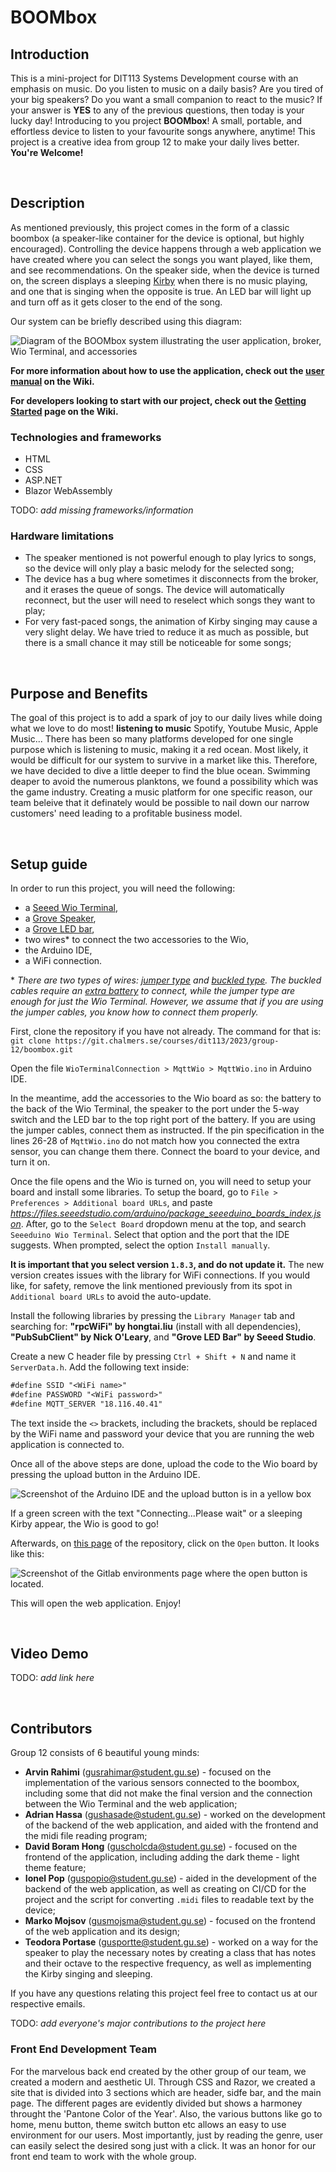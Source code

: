 # BOOMbox

## Introduction

This is a mini-project for DIT113 Systems Development course with an emphasis on music. Do you listen to music on a daily basis? Are you tired of your big speakers? Do you want a small companion to react to the music? If your answer is **YES** to any of the previous questions, then today is your lucky day! Introducing to you project **BOOMbox**! A small, portable, and effortless device to listen to your favourite songs anywhere, anytime! This project is a creative idea from group 12 to make your daily lives better. **You're Welcome!**

&nbsp;              <!-- This is the empty space character -->


## Description

As mentioned previously, this project comes in the form of a classic boombox (a speaker-like container for the device is optional, but highly encouraged). Controlling the device happens through a web application we have created where you can select the songs you want played, like them, and see recommendations. On the speaker side, when the device is turned on, the screen displays a sleeping [Kirby](https://kirby.nintendo.com/) when there is no music playing, and one that is singing when the opposite is true. An LED bar will light up and turn off as it gets closer to the end of the song.

Our system can be briefly described using this diagram:

![Diagram of the BOOMbox system illustrating the user application, broker, Wio Terminal, and accessories](/ReadmeImages/system-design.jpg)


**For more information about how to use the application, check out the [user manual](https://git.chalmers.se/courses/dit113/2023/group-12/boombox/-/wikis/User-Manual) on the Wiki.**

**For developers looking to start with our project, check out the [Getting Started](https://git.chalmers.se/courses/dit113/2023/group-12/boombox/-/wikis/Get-started-for-developers) page on the Wiki.**

### Technologies and frameworks
- HTML
- CSS
- ASP.NET
- Blazor WebAssembly

TODO: *add missing frameworks/information*

### Hardware limitations
- The speaker mentioned is not powerful enough to play lyrics to songs, so the device will only play a basic melody for the selected song;
- The device has a bug where sometimes it disconnects from the broker, and it erases the queue of songs. The device will automatically reconnect, but the user will need to reselect which songs they want to play;
- For very fast-paced songs, the animation of Kirby singing may cause a very slight delay. We have tried to reduce it as much as possible, but there is a small chance it may still be noticeable for some songs;

&nbsp;


## Purpose and Benefits

The goal of this project is to add a spark of joy to our daily lives while doing what we love to do most! **listening to music**
Spotify, Youtube Music, Apple Music...
There has been so many platforms developed for one single purpose which is listening to music, making it a red ocean.
Most likely, it would be difficult for our system to survive in a market like this.
Therefore, we have decided to dive a little deeper to find the blue ocean.
Swimming deaper to avoid the numerous planktons, we found a possibility which was the game industry.
Creating a music platform for one specific reason, our team beleive that it definately would be possible to nail down our narrow customers' need
leading to a profitable business model.

&nbsp;


## Setup guide

In order to run this project, you will need the following:
- a [Seeed Wio Terminal](https://wiki.seeedstudio.com/Wio-Terminal-Getting-Started/),
- a [Grove Speaker](https://wiki.seeedstudio.com/Grove-Speaker/),
- a [Grove LED bar](https://wiki.seeedstudio.com/Grove-LED_Bar/),
- two wires* to connect the two accessories to the Wio,
- the Arduino IDE,
- a WiFi connection.

\* *There are two types of wires: [jumper type](https://www.seeedstudio.com/Grove-4-pin-Male-Jumper-to-Grove-4-pin-Conversion-Cable-5-PCs-per-Pack.html?queryID=8b2492180bba9d5ebee0d287da73b02f&objectID=1321&indexName=bazaar_retailer_products) and [buckled type](https://www.seeedstudio.com/Grove-Universal-4-Pin-Buckled-5cm-Cable-5-PCs-Pack.html). The buckled cables require an [extra battery](https://www.seeedstudio.com/Wio-Terminal-Chassis-Battery-650mAh-p-4756.html?queryID=efb6faccaebf56fd6b9b2c02df2d36f6&objectID=4756&indexName=bazaar_retailer_products) to connect, while the jumper type are enough for just the Wio Terminal. However, we assume that if you are using the jumper cables, you know how to connect them properly.*

First, clone the repository if you have not already. The command for that is:
`git clone https://git.chalmers.se/courses/dit113/2023/group-12/boombox.git`

Open the file `WioTerminalConnection > MqttWio > MqttWio.ino` in Arduino IDE.

In the meantime, add the accessories to the Wio board as so: the battery to the back of the Wio Terminal, the speaker to the port under the 5-way switch and the LED bar to the top right port of the battery. If you are using the jumper cables, connect them as instructed. If the pin specification in the lines 26-28 of `MqttWio.ino` do not match how you connected the extra sensor, you can change them there. Connect the board to your device, and turn it on.

Once the file opens and the Wio is turned on, you will need to setup your board and install some libraries. To setup the board, go to `File > Preferences > Additional board URLs`, and paste *https://files.seeedstudio.com/arduino/package_seeeduino_boards_index.json*. After, go to the `Select Board` dropdown menu at the top, and search `Seeeduino Wio Terminal`. Select that option and the port that the IDE suggests. When prompted, select the option `Install manually`.

**It is important that you select version `1.8.3`, and do not update it.** The new version creates issues with the library for WiFi connections. If you would like, for safety, remove the link mentioned previously from its spot in `Additional board URLs` to avoid the auto-update.

Install the following libraries by pressing the `Library Manager` tab and searching for: **"rpcWiFi" by hongtai.liu** (install with all dependencies), **"PubSubClient" by Nick O'Leary**, and **"Grove LED Bar" by Seeed Studio**.

Create a new C header file by pressing `Ctrl + Shift + N` and name it `ServerData.h`. Add the following text inside:

```txt
#define SSID "<WiFi name>"
#define PASSWORD "<WiFi password>"
#define MQTT_SERVER "18.116.40.41"
```

The text inside the `<>` brackets, including the brackets, should be replaced by the WiFi name and password your device that you are running the web application is connected to.

Once all of the above steps are done, upload the code to the Wio board by pressing the upload button in the Arduino IDE.

![Screenshot of the Arduino IDE and the upload button is in a yellow box](/ReadmeImages/setup-arduino-upload.png)

If a green screen with the text "Connecting...Please wait" or a sleeping Kirby appear, the Wio is good to go!


Afterwards, on [this page](https://git.chalmers.se/courses/dit113/2023/group-12/boombox/-/environments) of the repository, click on the `Open` button. It looks like this: 

![Screenshot of the Gitlab environments page where the open button is located.](/ReadmeImages/setup-deployment.png)

This will open the web application. Enjoy!

&nbsp;


## Video Demo

TODO: *add link here*

&nbsp;


## Contributors

Group 12 consists of 6 beautiful young minds:
- **Arvin Rahimi** (<gusrahimar@student.gu.se>) - focused on the implementation of the various sensors connected to the boombox, including some that did not make the final version and the connection between the Wio Terminal and the web application;
- **Adrian Hassa** (<gushasade@student.gu.se>) - worked on the development of the backend of the web application, and aided with the frontend and the midi file reading program;
- **David Boram Hong** (<guscholcda@student.gu.se>) - focused on the frontend of the application, including adding the dark theme - light theme feature;
- **Ionel Pop** (<guspopio@student.gu.se>) - aided in the development of the backend of the web application, as well as creating on CI/CD for the project and the script for converting `.midi` files to readable text by the device;
- **Marko Mojsov** (<gusmojsma@student.gu.se>) - focused on the frontend of the web application and its design;
- **Teodora Portase** (<gusportte@student.gu.se>) - worked on a way for the speaker to play the necessary notes by creating a class that has notes and their octave to the respective frequency, as well as implementing the Kirby singing and sleeping.

If you have any questions relating this project feel free to contact us at our respective emails.

TODO: *add everyone's major contributions to the project here*

### Front End Development Team

For the marvelous back end created by the other group of our team, we created a modern and aesthetic UI.
Through CSS and Razor, we created a site that is divided into 3 sections which are header, sidfe bar, and the main page.
The different pages are evidently divided but shows a harmoney throught the 'Pantone Color of the Year'.
Also, the various buttons like go to home, menu button, theme switch button etc allows an easy to use environment for our users.
Most importantly, just by reading the genre, user can easily select the desired song just with a click.
It was an honor for our front end team to work with the whole group.